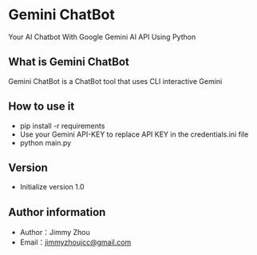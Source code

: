 # Gemini ChatBot
Your AI Chatbot With Google Gemini AI API Using Python
 
## What is Gemini ChatBot
Gemini ChatBot is a ChatBot tool that uses CLI interactive Gemini
 
## How to use it
- pip install -r requirements
- Use your Gemini API-KEY to replace API KEY in the credentials.ini file
- python main.py

 
## Version
- Initialize version 1.0
 
## Author information
- Author：Jimmy Zhou
- Email：jimmyzhoujcc@gmail.com